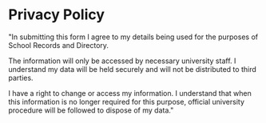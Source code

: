 # Privacy Policy


"In submitting this form I agree to my details being used for the purposes of 
School Records and Directory.



The information will only be accessed by necessary university staff. I understand my data will be held securely and will not be distributed to third parties. 

I have a right to change or access my information. I understand that when this information is no longer required for this purpose, official university procedure will be followed to dispose of my data."